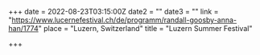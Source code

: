 +++
date = 2022-08-23T03:15:00Z
date2 = ""
date3 = ""
link = "https://www.lucernefestival.ch/de/programm/randall-goosby-anna-han/1774"
place = "Luzern, Switzerland"
title = "Luzern Summer Festival"

+++
